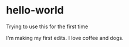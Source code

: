 # hello-world
Trying to use this for the first time

I'm making my first edits. I love coffee and dogs.
